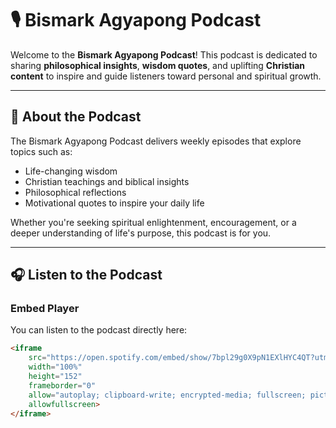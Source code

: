 # 🎙️ Bismark Agyapong Podcast

Welcome to the **Bismark Agyapong Podcast**! This podcast is dedicated to sharing **philosophical insights**, **wisdom quotes**, and uplifting **Christian content** to inspire and guide listeners toward personal and spiritual growth.

---

## 📖 About the Podcast

The Bismark Agyapong Podcast delivers weekly episodes that explore topics such as:  
- Life-changing wisdom  
- Christian teachings and biblical insights  
- Philosophical reflections  
- Motivational quotes to inspire your daily life  

Whether you're seeking spiritual enlightenment, encouragement, or a deeper understanding of life's purpose, this podcast is for you.  

---

## 🎧 Listen to the Podcast

### Embed Player  
You can listen to the podcast directly here:

```html
<iframe 
    src="https://open.spotify.com/embed/show/7bpl29g0X9pN1EXlHYC4QT?utm_source=generator&theme=0" 
    width="100%" 
    height="152" 
    frameborder="0" 
    allow="autoplay; clipboard-write; encrypted-media; fullscreen; picture-in-picture" 
    allowfullscreen>
</iframe>
